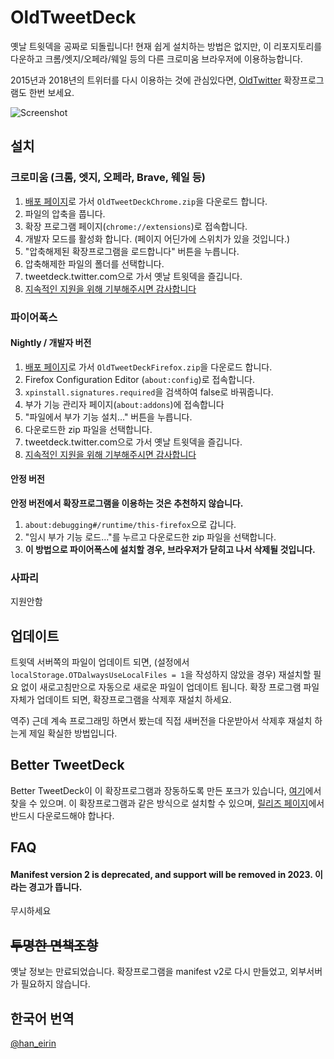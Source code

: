 # OldTweetDeck
옛날 트윗덱을 공짜로 되돌립니다!
현재 쉽게 설치하는 방법은 없지만, 이 리포지토리를 다운하고 크롬/엣지/오페라/웨일 등의 다른 크로미움 브라우저에 이용하능합니다.
  
2015년과 2018년의 트위터를 다시 이용하는 것에 관심있다면, [OldTwitter](https://github.com/dimdenGD/OldTwitter) 확장프로그램도 한번 보세요.  
  
![Screenshot](https://lune.dimden.dev/9713d947d56.png)  

## 설치
### 크로미움 (크롬, 엣지, 오페라, Brave, 웨일 등) 
1. [배포 페이지](https://github.com/dimdenGD/OldTweetDeck/releases)로 가서 `OldTweetDeckChrome.zip`을 다운로드 합니다.
2. 파일의 압축을 풉니다.
3. 확장 프로그램 페이지(``chrome://extensions``)로 접속합니다.
4. 개발자 모드를 활성화 합니다. (페이지 어딘가에 스위치가 있을 것입니다.)
5. "압축해제된 확장프로그램을 로드합니다" 버튼을 누릅니다.
6. 압축해제한 파일의 폴더를 선택합니다.
7. tweetdeck.twitter.com으로 가서 옛날 트윗덱을 즐깁니다.
8. [지속적인 지원을 위해 기부해주시면 감사합니다](https://www.patreon.com/dimdendev)

### 파이어폭스
#### Nightly / 개발자 버전
1. [배포 페이지](https://github.com/dimdenGD/OldTweetDeck/releases)로 가서 `OldTweetDeckFirefox.zip`을 다운로드 합니다.
2. Firefox Configuration Editor (`about:config`)로 접속합니다.
3. `xpinstall.signatures.required`을 검색하여 false로 바꿔줍니다.
4. 부가 기능 관리자 페이지(``about:addons``)에 접속합니다
5. "파일에서 부가 기능 설치..." 버튼을 누릅니다.
6. 다운로드한 zip 파일을 선택합니다.
7. tweetdeck.twitter.com으로 가서 옛날 트윗덱을 즐깁니다.
8. [지속적인 지원을 위해 기부해주시면 감사합니다](https://www.patreon.com/dimdendev)

#### 안정 버전
**안정 버전에서 확장프로그램을 이용하는 것은 추천하지 않습니다.**
1. `about:debugging#/runtime/this-firefox`으로 갑니다.
2. "임시 부가 기능 로드..."를 누르고 다운로드한 zip 파일을 선택합니다.
3. **이 방법으로 파이어폭스에 설치할 경우, 브라우저가 닫히고 나서 삭제될 것입니다.**

### 사파리
지원안함

## 업데이트
트윗덱 서버쪽의 파일이 업데이트 되면, (설정에서 `localStorage.OTDalwaysUseLocalFiles = 1`을 작성하지 않았을 경우) 재설치할 필요 없이 새로고침만으로 자동으로 새로운 파일이 업데이트 됩니다.
확장 프로그램 파일 자체가 업데이트 되면, 확장프로그램을 삭제후 재설치 하세요.

역주) 근데 계속 프로그래밍 하면서 봤는데 직접 새버전을 다운받아서 삭제후 재설치 하는게 제일 확실한 방법입니다.

## Better TweetDeck
Better TweetDeck이 이 확장프로그램과 장동하도록 만든 포크가 있습니다, [여기](https://github.com/dimdenGD/BetterTweetDeck/)에서 찾을 수 있으며. 이 확장프로그램과 같은 방식으로 설치할 수 있으며, [릴리즈 페이지](https://github.com/dimdenGD/BetterTweetDeck/releases)에서 반드시 다운로드해야 합나다.  
 
## FAQ
#### Manifest version 2 is deprecated, and support will be removed in 2023. 이라는 경고가 뜹니다.
무시하세요
 
## ~~투명한 면책조항~~
옛날 정보는 만료되었습니다.
확장프로그램을 manifest v2로 다시 만들었고, 외부서버가 필요하지 않습니다.

## 한국어 번역
[@han_eirin](https://twitter.com/han_eirin)